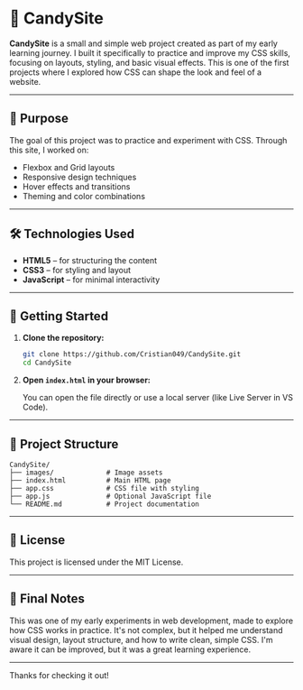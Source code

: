 # 🍬 CandySite

**CandySite** is a small and simple web project created as part of my early learning journey. I built it specifically to practice and improve my CSS skills, focusing on layouts, styling, and basic visual effects. This is one of the first projects where I explored how CSS can shape the look and feel of a website.

---

## 🎯 Purpose

The goal of this project was to practice and experiment with CSS. Through this site, I worked on:

- Flexbox and Grid layouts
- Responsive design techniques
- Hover effects and transitions
- Theming and color combinations

---

## 🛠️ Technologies Used

- **HTML5** – for structuring the content
- **CSS3** – for styling and layout
- **JavaScript** – for minimal interactivity

---

## 🚀 Getting Started

1. **Clone the repository:**

   ```bash
   git clone https://github.com/Cristian049/CandySite.git
   cd CandySite
   ```

2. **Open `index.html` in your browser:**

   You can open the file directly or use a local server (like Live Server in VS Code).

---

## 📁 Project Structure

```
CandySite/
├── images/             # Image assets
├── index.html          # Main HTML page
├── app.css             # CSS file with styling
├── app.js              # Optional JavaScript file
└── README.md           # Project documentation
```

---

## 📄 License

This project is licensed under the MIT License.

---

## 🙏 Final Notes

This was one of my early experiments in web development, made to explore how CSS works in practice. It's not complex, but it helped me understand visual design, layout structure, and how to write clean, simple CSS. I'm aware it can be improved, but it was a great learning experience.

---

Thanks for checking it out!

